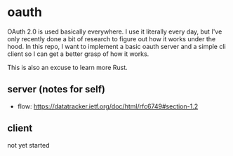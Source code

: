 # oauth

OAuth 2.0 is used basically everywhere. I use it literally every day, but I've only recently done a bit of research to figure out how it works under the hood. In this repo, I want to implement a basic oauth server and a simple cli client so I can get a better grasp of how it works.

This is also an excuse to learn more Rust.

## server (notes for self)
- flow: https://datatracker.ietf.org/doc/html/rfc6749#section-1.2

## client
not yet started